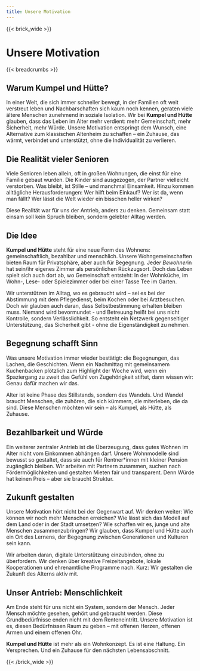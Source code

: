```yaml
---
title: Unsere Motivation
---
```

{{< brick_wide >}}

# Unsere Motivation

{{< breadcrumbs >}}

## Warum Kumpel und Hütte?

In einer Welt, die sich immer schneller bewegt, in der Familien oft weit verstreut leben und Nachbarschaften sich kaum noch kennen, geraten viele ältere Menschen zunehmend in soziale Isolation. Wir bei **Kumpel und Hütte** glauben, dass das Leben im Alter mehr verdient: mehr Gemeinschaft, mehr Sicherheit, mehr Würde. Unsere Motivation entspringt dem Wunsch, eine Alternative zum klassischen Altenheim zu schaffen – ein Zuhause, das wärmt, verbindet und unterstützt, ohne die Individualität zu verlieren.

## Die Realität vieler Senioren

Viele Senioren leben allein, oft in großen Wohnungen, die einst für eine Familie gebaut wurden. Die Kinder sind ausgezogen, der Partner vielleicht verstorben. Was bleibt, ist Stille – und manchmal Einsamkeit. Hinzu kommen alltägliche Herausforderungen: Wer hilft beim Einkauf? Wer ist da, wenn man fällt? Wer lässt die Welt wieder ein bisschen heller wirken?

Diese Realität war für uns der Antrieb, anders zu denken. Gemeinsam statt einsam soll kein Spruch bleiben, sondern gelebter Alltag werden.

## Die Idee

**Kumpel und Hütte** steht für eine neue Form des Wohnens: gemeinschaftlich, bezahlbar und menschlich. Unsere Wohngemeinschaften bieten Raum für Privatsphäre, aber auch für Begegnung. Jede*r Bewohner*in hat sein/ihr eigenes Zimmer als persönlichen Rückzugsort. Doch das Leben spielt sich auch dort ab, wo Gemeinschaft entsteht: In der Wohnküche, im Wohn-, Lese- oder Spielezimmer oder bei einer Tasse Tee im Garten.

Wir unterstützen im Alltag, wo es gebraucht wird – sei es bei der Abstimmung mit dem Pflegedienst, beim Kochen oder bei Arztbesuchen. Doch wir glauben auch daran, dass Selbstbestimmung erhalten bleiben muss. Niemand wird bevormundet - und Betreuung heißt bei uns nicht Kontrolle, sondern Verlässlichkeit. So entsteht ein Netzwerk gegenseitiger Unterstützung, das Sicherheit gibt - ohne die Eigenständigkeit zu nehmen.

## Begegnung schafft Sinn

Was unsere Motivation immer wieder bestätigt: die Begegnungen, das Lachen, die Geschichten. Wenn ein Nachmittag mit gemeinsamem Kuchenbacken plötzlich zum Highlight der Woche wird, wenn ein Spaziergang zu zweit das Gefühl von Zugehörigkeit stiftet, dann wissen wir: Genau dafür machen wir das.

Alter ist keine Phase des Stillstands, sondern des Wandels. Und Wandel braucht Menschen, die zuhören, die sich kümmern, die miterleben, die da sind. Diese Menschen möchten wir sein – als Kumpel, als Hütte, als Zuhause.

## Bezahlbarkeit und Würde

Ein weiterer zentraler Antrieb ist die Überzeugung, dass gutes Wohnen im Alter nicht vom Einkommen abhängen darf. Unsere Wohnmodelle sind bewusst so gestaltet, dass sie auch für Rentner\*innen mit kleiner Pension zugänglich bleiben. Wir arbeiten mit Partnern zusammen, suchen nach Fördermöglichkeiten und gestalten Mieten fair und transparent. Denn Würde hat keinen Preis – aber sie braucht Struktur.

## Zukunft gestalten

Unsere Motivation hört nicht bei der Gegenwart auf. Wir denken weiter: Wie können wir noch mehr Menschen erreichen? Wie lässt sich das Modell auf dem Land oder in der Stadt umsetzen? Wie schaffen wir es, junge und alte Menschen zusammenzubringen? Wir glauben, dass Kumpel und Hütte auch ein Ort des Lernens, der Begegnung zwischen Generationen und Kulturen sein kann.

Wir arbeiten daran, digitale Unterstützung einzubinden, ohne zu überfordern. Wir denken über kreative Freizeitangebote, lokale Kooperationen und ehrenamtliche Programme nach. Kurz: Wir gestalten die Zukunft des Alterns aktiv mit.

## Unser Antrieb: Menschlichkeit

Am Ende steht für uns nicht ein System, sondern der Mensch. Jeder Mensch möchte gesehen, gehört und gebraucht werden. Diese Grundbedürfnisse enden nicht mit dem Renteneintritt. Unsere Motivation ist es, diesen Bedürfnissen Raum zu geben – mit offenen Herzen, offenen Armen und einem offenen Ohr.

**Kumpel und Hütte** ist mehr als ein Wohnkonzept. Es ist eine Haltung. Ein Versprechen. Und ein Zuhause für den nächsten Lebensabschnitt.

{{< /brick_wide >}}